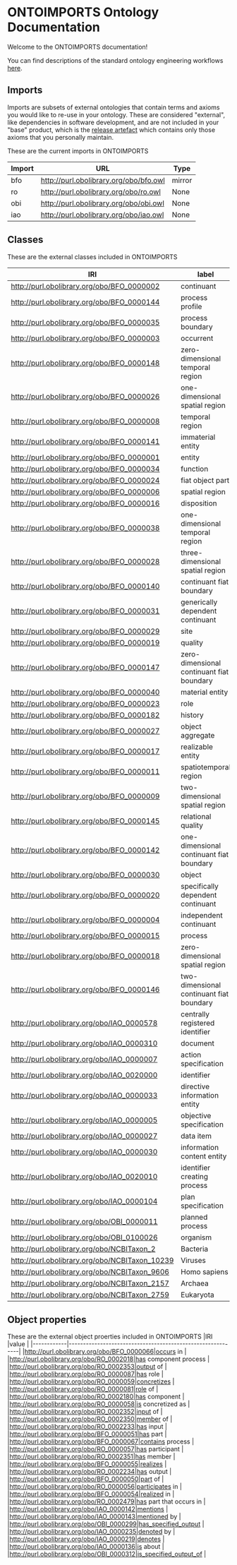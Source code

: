 # ONTOIMPORTS Ontology Documentation

[//]: # "This file is meant to be edited by the ontology maintainer."

Welcome to the ONTOIMPORTS documentation!

You can find descriptions of the standard ontology engineering workflows [here](odk-workflows/index.md).

## Imports
Imports are subsets of external ontologies that contain terms and axioms you would like to re-use in your ontology. These are considered "external", like dependencies in software development, and are not included in your "base" product, which is the [release artefact](https://github.com/INCATools/ontology-development-kit/blob/master/docs/ReleaseArtefacts.md) which contains only those axioms that you personally maintain.

These are the current imports in ONTOIMPORTS

| Import | URL | Type |
| ------ | --- | ---- |
| bfo | http://purl.obolibrary.org/obo/bfo.owl | mirror |
| ro | http://purl.obolibrary.org/obo/ro.owl | None |
| obi | http://purl.obolibrary.org/obo/obi.owl | None |
| iao | http://purl.obolibrary.org/obo/iao.owl | None |



## Classes

These are the external classes included in ONTOIMPORTS

|IRI                                           |label                                    |
|----------------------------------------------|-----------------------------------------|
|http://purl.obolibrary.org/obo/BFO_0000002    |continuant                               |
|http://purl.obolibrary.org/obo/BFO_0000144    |process profile                          |
|http://purl.obolibrary.org/obo/BFO_0000035    |process boundary                         |
|http://purl.obolibrary.org/obo/BFO_0000003    |occurrent                                |
|http://purl.obolibrary.org/obo/BFO_0000148    |zero-dimensional temporal region         |
|http://purl.obolibrary.org/obo/BFO_0000026    |one-dimensional spatial region           |
|http://purl.obolibrary.org/obo/BFO_0000008    |temporal region                          |
|http://purl.obolibrary.org/obo/BFO_0000141    |immaterial entity                        |
|http://purl.obolibrary.org/obo/BFO_0000001    |entity                                   |
|http://purl.obolibrary.org/obo/BFO_0000034    |function                                 |
|http://purl.obolibrary.org/obo/BFO_0000024    |fiat object part                         |
|http://purl.obolibrary.org/obo/BFO_0000006    |spatial region                           |
|http://purl.obolibrary.org/obo/BFO_0000016    |disposition                              |
|http://purl.obolibrary.org/obo/BFO_0000038    |one-dimensional temporal region          |
|http://purl.obolibrary.org/obo/BFO_0000028    |three-dimensional spatial region         |
|http://purl.obolibrary.org/obo/BFO_0000140    |continuant fiat boundary                 |
|http://purl.obolibrary.org/obo/BFO_0000031    |generically dependent continuant         |
|http://purl.obolibrary.org/obo/BFO_0000029    |site                                     |
|http://purl.obolibrary.org/obo/BFO_0000019    |quality                                  |
|http://purl.obolibrary.org/obo/BFO_0000147    |zero-dimensional continuant fiat boundary|
|http://purl.obolibrary.org/obo/BFO_0000040    |material entity                          |
|http://purl.obolibrary.org/obo/BFO_0000023    |role                                     |
|http://purl.obolibrary.org/obo/BFO_0000182    |history                                  |
|http://purl.obolibrary.org/obo/BFO_0000027    |object aggregate                         |
|http://purl.obolibrary.org/obo/BFO_0000017    |realizable entity                        |
|http://purl.obolibrary.org/obo/BFO_0000011    |spatiotemporal region                    |
|http://purl.obolibrary.org/obo/BFO_0000009    |two-dimensional spatial region           |
|http://purl.obolibrary.org/obo/BFO_0000145    |relational quality                       |
|http://purl.obolibrary.org/obo/BFO_0000142    |one-dimensional continuant fiat boundary |
|http://purl.obolibrary.org/obo/BFO_0000030    |object                                   |
|http://purl.obolibrary.org/obo/BFO_0000020    |specifically dependent continuant        |
|http://purl.obolibrary.org/obo/BFO_0000004    |independent continuant                   |
|http://purl.obolibrary.org/obo/BFO_0000015    |process                                  |
|http://purl.obolibrary.org/obo/BFO_0000018    |zero-dimensional spatial region          |
|http://purl.obolibrary.org/obo/BFO_0000146    |two-dimensional continuant fiat boundary |
|http://purl.obolibrary.org/obo/IAO_0000578    |centrally registered identifier          |
|http://purl.obolibrary.org/obo/IAO_0000310    |document                                 |
|http://purl.obolibrary.org/obo/IAO_0000007    |action specification                     |
|http://purl.obolibrary.org/obo/IAO_0020000    |identifier                               |
|http://purl.obolibrary.org/obo/IAO_0000033    |directive information entity             |
|http://purl.obolibrary.org/obo/IAO_0000005    |objective specification                  |
|http://purl.obolibrary.org/obo/IAO_0000027    |data item                                |
|http://purl.obolibrary.org/obo/IAO_0000030    |information content entity               |
|http://purl.obolibrary.org/obo/IAO_0020010    |identifier creating process              |
|http://purl.obolibrary.org/obo/IAO_0000104    |plan specification                       |
|http://purl.obolibrary.org/obo/OBI_0000011    |planned process                          |
|http://purl.obolibrary.org/obo/OBI_0100026    |organism                                 |
|http://purl.obolibrary.org/obo/NCBITaxon_2    |Bacteria                                 |
|http://purl.obolibrary.org/obo/NCBITaxon_10239|Viruses                                  |
|http://purl.obolibrary.org/obo/NCBITaxon_9606 |Homo sapiens                             |
|http://purl.obolibrary.org/obo/NCBITaxon_2157 |Archaea                                  |
|http://purl.obolibrary.org/obo/NCBITaxon_2759 |Eukaryota                                |


## Object properties

These are the external object proerties included in ONTOIMPORTS
|IRI         |value                                                       |
|------------|------------------------------------------------------------|
|http://purl.obolibrary.org/obo/BFO_0000066|occurs in                                                   |
|http://purl.obolibrary.org/obo/RO_0002018|has component process                                       |
|http://purl.obolibrary.org/obo/RO_0002353|output of                                                   |
|http://purl.obolibrary.org/obo/RO_0000087|has role                                                    |
|http://purl.obolibrary.org/obo/RO_0000059|concretizes                                                 |
|http://purl.obolibrary.org/obo/RO_0000081|role of                                                     |
|http://purl.obolibrary.org/obo/RO_0002180|has component                                               |
|http://purl.obolibrary.org/obo/RO_0000058|is concretized as                                           |
|http://purl.obolibrary.org/obo/RO_0002352|input of                                                    |
|http://purl.obolibrary.org/obo/RO_0002350|member of                                                   |
|http://purl.obolibrary.org/obo/RO_0002233|has input                                                   |
|http://purl.obolibrary.org/obo/BFO_0000051|has part                                                    |
|http://purl.obolibrary.org/obo/BFO_0000067|contains process                                            |
|http://purl.obolibrary.org/obo/RO_0000057|has participant                                             |
|http://purl.obolibrary.org/obo/RO_0002351|has member                                                  |
|http://purl.obolibrary.org/obo/BFO_0000055|realizes                                                    |
|http://purl.obolibrary.org/obo/RO_0002234|has output                                                  |
|http://purl.obolibrary.org/obo/BFO_0000050|part of                                                     |
|http://purl.obolibrary.org/obo/RO_0000056|participates in                                             |
|http://purl.obolibrary.org/obo/BFO_0000054|realized in                                                 |
|http://purl.obolibrary.org/obo/RO_0002479|has part that occurs in                                     |
|http://purl.obolibrary.org/obo/IAO_0000142|mentions                                                    |
|http://purl.obolibrary.org/obo/IAO_0000143|mentioned by                                                |
|http://purl.obolibrary.org/obo/OBI_0000299|has_specified_output                                        |
|http://purl.obolibrary.org/obo/IAO_0000235|denoted by                                                  |
|http://purl.obolibrary.org/obo/IAO_0000219|denotes                                                     |
|http://purl.obolibrary.org/obo/IAO_0000136|is about                                                    |
|http://purl.obolibrary.org/obo/OBI_0000312|is_specified_output_of                                      |
